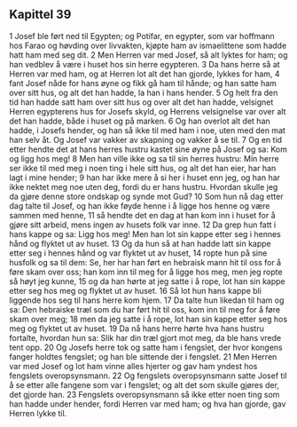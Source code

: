 ## Kapittel 39

1 Josef ble ført ned til Egypten; og Potifar, en egypter, som var hoffmann hos Farao og høvding over livvakten, kjøpte ham av ismaelittene som hadde hatt ham med seg dit.
2 Men Herren var med Josef, så alt lyktes for ham; og han vedblev å være i huset hos sin herre egypteren.
3 Da hans herre så at Herren var med ham, og at Herren lot alt det han gjorde, lykkes for ham,
4 fant Josef nåde for hans øyne og fikk gå ham til hånde; og han satte ham over sitt hus, og alt det han hadde, la han i hans hender.
5 Og helt fra den tid han hadde satt ham over sitt hus og over alt det han hadde, velsignet Herren egypterens hus for Josefs skyld, og Herrens velsignelse var over alt det han hadde, både i huset og på marken.
6 Og han overlot alt det han hadde, i Josefs hender, og han så ikke til med ham i noe, uten med den mat han selv åt. Og Josef var vakker av skapning og vakker å se til.
7 Og en tid etter hendte det at hans herres hustru kastet sine øyne på Josef og sa: Kom og ligg hos meg!
8 Men han ville ikke og sa til sin herres hustru: Min herre ser ikke til med meg i noen ting i hele sitt hus, og alt det han eier, har han lagt i mine hender;
9 han har ikke mere å si her i huset enn jeg, og han har ikke nektet meg noe uten deg, fordi du er hans hustru. Hvordan skulle jeg da gjøre denne store ondskap og synde mot Gud?
10 Som hun nå dag etter dag talte til Josef, og han ikke føyde henne i å ligge hos henne og være sammen med henne,
11 så hendte det en dag at han kom inn i huset for å gjøre sitt arbeid, mens ingen av husets folk var inne.
12 Da grep hun fatt i hans kappe og sa: Ligg hos meg! Men han lot sin kappe etter seg i hennes hånd og flyktet ut av huset.
13 Og da hun så at han hadde latt sin kappe etter seg i hennes hånd og var flyktet ut av huset,
14 ropte hun på sine husfolk og sa til dem: Se, her har han ført en hebraisk mann hit til oss for å føre skam over oss; han kom inn til meg for å ligge hos meg, men jeg ropte så høyt jeg kunne,
15 og da han hørte at jeg satte i å rope, lot han sin kappe etter seg hos meg og flyktet ut av huset.
16 Så lot hun hans kappe bli liggende hos seg til hans herre kom hjem.
17 Da talte hun likedan til ham og sa: Den hebraiske træl som du har ført hit til oss, kom inn til meg for å føre skam over meg;
18 men da jeg satte i å rope, lot han sin kappe etter seg hos meg og flyktet ut av huset.
19 Da nå hans herre hørte hva hans hustru fortalte, hvordan hun sa: Slik har din træl gjort mot meg, da ble hans vrede tent opp.
20 Og Josefs herre tok og satte ham i fengslet, der hvor kongens fanger holdtes fengslet; og han ble sittende der i fengslet.
21 Men Herren var med Josef og lot ham vinne alles hjerter og gav ham yndest hos fengslets overopsynsmann.
22 Og fengslets overopsynsmann satte Josef til å se etter alle fangene som var i fengslet; og alt det som skulle gjøres der, det gjorde han.
23 Fengslets overopsynsmann så ikke etter noen ting som han hadde under hender, fordi Herren var med ham; og hva han gjorde, gav Herren lykke til.
